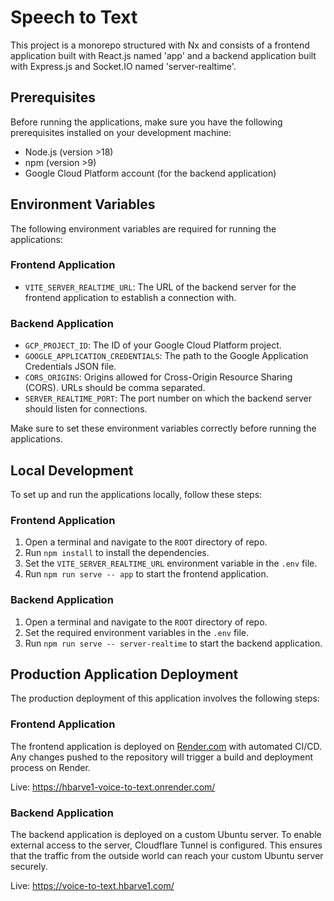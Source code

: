 # Speech to Text

This project is a monorepo structured with Nx and consists of a frontend application built with React.js named 'app' and a backend application built with Express.js and Socket.IO named 'server-realtime'.

## Prerequisites

Before running the applications, make sure you have the following prerequisites installed on your development machine:

- Node.js (version >18)
- npm (version >9)
- Google Cloud Platform account (for the backend application)

## Environment Variables

The following environment variables are required for running the applications:

### Frontend Application

- `VITE_SERVER_REALTIME_URL`: The URL of the backend server for the frontend application to establish a connection with.

### Backend Application

- `GCP_PROJECT_ID`: The ID of your Google Cloud Platform project.
- `GOOGLE_APPLICATION_CREDENTIALS`: The path to the Google Application Credentials JSON file.
- `CORS_ORIGINS`: Origins allowed for Cross-Origin Resource Sharing (CORS). URLs should be comma separated.
- `SERVER_REALTIME_PORT`: The port number on which the backend server should listen for connections.

Make sure to set these environment variables correctly before running the applications.

## Local Development

To set up and run the applications locally, follow these steps:

### Frontend Application

1. Open a terminal and navigate to the `ROOT` directory of repo.
2. Run `npm install` to install the dependencies.
3. Set the `VITE_SERVER_REALTIME_URL` environment variable in the `.env` file.
4. Run `npm run serve -- app` to start the frontend application.

### Backend Application

1. Open a terminal and navigate to the `ROOT` directory of repo.
2. Set the required environment variables in the `.env` file.
3. Run `npm run serve -- server-realtime` to start the backend application.

## Production Application Deployment

The production deployment of this application involves the following steps:

### Frontend Application

The frontend application is deployed on [Render.com](https://render.com) with automated CI/CD. Any changes pushed to the repository will trigger a build and deployment process on Render.

Live: https://hbarve1-voice-to-text.onrender.com/

### Backend Application

The backend application is deployed on a custom Ubuntu server. To enable external access to the server, Cloudflare Tunnel is configured. This ensures that the traffic from the outside world can reach your custom Ubuntu server securely.

Live: https://voice-to-text.hbarve1.com/
